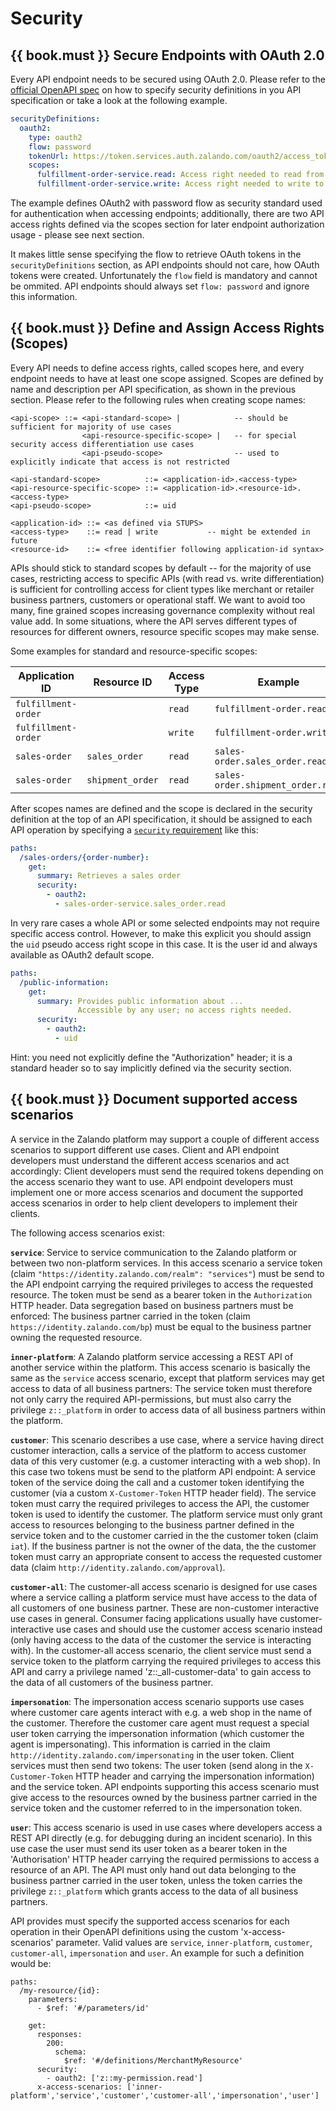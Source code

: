 # Security

## {{ book.must }} Secure Endpoints with OAuth 2.0

Every API endpoint needs to be secured using OAuth 2.0. Please refer to the 
[official OpenAPI spec](https://github.com/OAI/OpenAPI-Specification/blob/master/versions/2.0.md#security-definitions-object)
on how to specify security definitions in you API specification or take a look at the following example.

```yaml
securityDefinitions:
  oauth2:
    type: oauth2
    flow: password
    tokenUrl: https://token.services.auth.zalando.com/oauth2/access_token
    scopes:
      fulfillment-order-service.read: Access right needed to read from the fulfillment order service.
      fulfillment-order-service.write: Access right needed to write to the fulfillment order service.      
```

The example defines OAuth2 with password flow as security standard used for authentication when accessing endpoints; additionally, there are two API access rights defined via the scopes section for later endpoint authorization usage - please see next section.

It makes little sense specifying the flow to retrieve OAuth tokens in the `securityDefinitions` section, as API endpoints should not care, how OAuth tokens were created. Unfortunately the `flow` field is mandatory and cannot be ommited. API endpoints should always set `flow: password` and ignore this information.

## {{ book.must }} Define and Assign Access Rights (Scopes)

Every API needs to define access rights, called scopes here, and every endpoint needs to have at least one scope assigned. Scopes are defined by name and description per API specification, as shown in the previous section. Please refer to the following rules when creating scope names:

```
<api-scope> ::= <api-standard-scope> |            -- should be sufficient for majority of use cases 
                <api-resource-specific-scope> |   -- for special security access differentiation use cases 
                <api-pseudo-scope>                -- used to explicitly indicate that access is not restricted
                
<api-standard-scope>          ::= <application-id>.<access-type> 
<api-resource-specific-scope> ::= <application-id>.<resource-id>.<access-type>
<api-pseudo-scope>            ::= uid

<application-id> ::= <as defined via STUPS>
<access-type>    ::= read | write           -- might be extended in future
<resource-id>    ::= <free identifier following application-id syntax>
```

APIs should stick to standard scopes by default -- for the majority of use cases, restricting access to specific APIs (with read vs. write differentiation) is sufficient for controlling access for client types like merchant or retailer business partners, customers or operational staff. We want to avoid too many, fine grained scopes increasing governance complexity without real value add. In some situations, where the API serves different types of resources for different owners, resource specific scopes may make sense.

Some examples for standard and resource-specific scopes:

| Application ID      | Resource ID      | Access Type | Example                           |
|---------------------|------------------|-------------|-----------------------------------|
| `fulfillment-order` |                  | `read`      | `fulfillment-order.read`          |
| `fulfillment-order` |                  | `write`     | `fulfillment-order.write`         |
| `sales-order`       | `sales_order`    | `read`      | `sales-order.sales_order.read`    |
| `sales-order`       | `shipment_order` | `read`      | `sales-order.shipment_order.read` |

After scopes names are defined and the scope is declared in the security definition at the top of an API specification, it should be assigned to each API operation by specifying a [`security` requirement](https://github.com/OAI/OpenAPI-Specification/blob/master/versions/2.0.md#securityRequirementObject) like this:

```yaml
paths:
  /sales-orders/{order-number}:
    get:
      summary: Retrieves a sales order
      security:
        - oauth2:
          - sales-order-service.sales_order.read
```

In very rare cases a whole API or some selected endpoints may not require specific access control. However, to make this explicit you should assign the `uid` pseudo access right scope in this case. It is the user id and always available as OAuth2 default scope. 

```yaml
paths:
  /public-information:
    get:
      summary: Provides public information about ... 
               Accessible by any user; no access rights needed. 
      security:
        - oauth2:
          - uid
```

Hint: you need not explicitly define the "Authorization" header; it is a standard header so to say implicitly defined via the security section.


## {{ book.must }} Document supported access scenarios
A service in the Zalando platform may support a couple of different access scenarios to support different use cases. Client and API endpoint developers must understand the different access scenarios and act accordingly: Client developers must send the required tokens depending on the access scenario they want to use. API endpoint developers must implement one or more access scenarios and document the supported access scenarios in order to help client developers to implement their clients.

The following access scenarios exist:

<b>`service`</b>:
Service to service communication to the Zalando platform or between two non-platform services. In this access scenario a service token (claim `"https://identity.zalando.com/realm": "services"`) must be send to the API endpoint carrying the required privileges to access the requested resource. The token must be send as a bearer token in the `Authorization` HTTP header. Data segregation based on business partners must be enforced: The business partner carried in the token (claim `https://identity.zalando.com/bp`) must be equal to the business partner owning the requested resource.

<b>`inner-platform`</b>:
A Zalando platform service accessing a REST API of another service within the platform. This access scenario is basically the same as the `service` access scenario, except that platform services may get access to data of all business partners: The service token must therefore not only carry the required API-permissions, but must also carry the privilege `z::_platform` in order to access data of all business partners within the platform.

<b>`customer`</b>:
This scenario describes a use case, where a service having direct customer interaction, calls a service of the platform to access customer data of this very customer (e.g. a customer interacting with a web shop). In this case two tokens must be send to the platform API endpoint: A service token of the service doing the call and a customer token identifying the customer (via a custom `X-Customer-Token` HTTP header field). The service token must carry the required privileges to access the API, the customer token is used to identify the customer. The platform service must only grant access to resources belonging to the business partner defined in the service token and to the customer carried in the the customer token (claim `iat`). If the business partner is not the owner of the data, the the customer token must carry an appropriate consent to access the requested customer data (claim `http://identity.zalando.com/approval`).

<b>`customer-all`</b>:
The customer-all access scenario is designed for use cases where a service calling a platform service must have access to the data of all customers of one business partner. These are non-customer interactive use cases in general. Consumer facing applications usually have customer-interactive use cases and should use the customer access scenario instead (only having access to the data of the customer the service is interacting with). In the customer-all access scenario, the client service must send a service token to the platform carrying the required privileges to access this API and carry a privilege named 'z::_all-customer-data' to gain access to the data of all customers of the business partner.

<b>`impersonation`</b>:
The impersonation access scenario supports use cases where customer care agents interact with e.g. a web shop in the name of the customer. Therefore the customer care agent must request a special user token carrying the impersonation information (which customer the agent is impersonating). This information is carried in the claim `http://identity.zalando.com/impersonating` in the user token. Client services must then send two tokens: The user token (send along in the `X-Customer-Token` HTTP header and carrying the impersonation information) and the service token. API endpoints supporting this access scenario must give access to the resources owned by the business partner carried in the service token and the customer referred to in the impersonation token.

<b>`user`</b>:
This access scenario is used in use cases where developers access a REST API directly (e.g. for debugging during an incident scenario). In this use case the user must send its user token as a bearer token in the 'Authorisation' HTTP header carrying the required permissions to access a resource of an API. The API must only hand out data belonging to the business partner carried in the user token, unless the token carries the privilege `z::_platform` which grants access to the data of all business partners.

API provides must specify the supported access scenarios for each operation in their OpenAPI definitions using the custom 'x-access-scenarios' parameter. Valid values are `service`, `inner-platform`, `customer`, `customer-all`, `impersonation` and `user`. An example for such a definition would be:

```
paths:
  /my-resource/{id}:
    parameters:
      - $ref: '#/parameters/id'

	get:
      responses:
        200:
          schema:
            $ref: '#/definitions/MerchantMyResource'
      security:
        - oauth2: ['z::my-permission.read']
      x-access-scenarios: ['inner-platform','service','customer','customer-all','impersonation','user']
```
